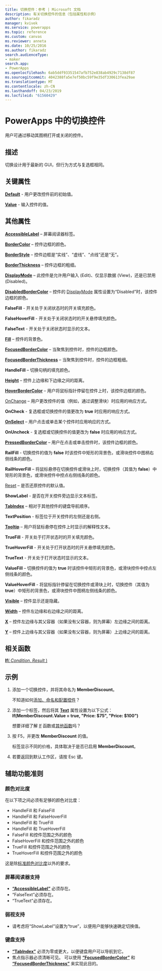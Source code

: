 ```yaml
---
title: 切换控件：参考 | Microsoft 文档
description: 有关切换控件的信息（包括属性和示例）
author: fikaradz
manager: kvivek
ms.service: powerapps
ms.topic: reference
ms.custom: canvas
ms.reviewer: anneta
ms.date: 10/25/2016
ms.author: fikaradz
search.audienceType:
- maker
search.app:
- PowerApps
ms.openlocfilehash: 6ab5ddf93351547afb752e838ab4929c7138df87
ms.sourcegitcommit: 4042388fa5e7ef50bc59f9e35df330613fea29ae
ms.translationtype: MT
ms.contentlocale: zh-CN
ms.lasthandoff: 04/23/2019
ms.locfileid: "61560429"
---
```

# <a name="toggle-control-in-powerapps"></a>PowerApps 中的切换控件
用户可通过移动其图柄打开或关闭的控件。

## <a name="description"></a>描述
切换设计用于最新的 GUI，但行为方式与复选框相同。

## <a name="key-properties"></a>关键属性
**[Default](properties-core.md)** - 用户更改控件前的初始值。

**[Value](properties-core.md)** - 输入控件的值。

## <a name="additional-properties"></a>其他属性
**[AccessibleLabel](properties-accessibility.md)** – 屏幕阅读器标签。

**[BorderColor](properties-color-border.md)** – 控件边框的颜色。

**[BorderStyle](properties-color-border.md)** – 控件边框是“实线”、“虚线”、“点线”还是“无”。

**[BorderThickness](properties-color-border.md)** – 控件边框的粗细。

**[DisplayMode](properties-core.md)** – 此控件是允许用户输入 (Edit)、仅显示数据 (View)，还是已禁用 (Disabled)。

**[DisabledBorderColor](properties-color-border.md)** – 控件的 [DisplayMode](properties-core.md) 属性设置为“Disabled”时，该控件边框的颜色。

**FalseFill** - 开关处于关闭状态时的开关填充颜色。

**FalseHoverFill** - 开关处于关闭状态时的开关悬停填充颜色。

**FalseText** - 开关处于关闭状态时显示的文本。

**[Fill](properties-color-border.md)** – 控件的背景色。

**[FocusedBorderColor](properties-color-border.md)** – 当聚焦到控件时，控件的边框颜色。

**[FocusedBorderThickness](properties-color-border.md)** – 当聚焦到控件时，控件的边框粗细。

**HandleFill** – 切换句柄的填充颜色。

**[Height](properties-size-location.md)** – 控件上边缘和下边缘之间的距离。

**[HoverBorderColor](properties-color-border.md)** – 用户将鼠标指针停留在控件上时，该控件边框的颜色。

[OnChange](properties-core.md) – 用户更改控件的值（例如，通过调整滑块）时应用的响应方式。

**OnCheck** - 复选框或切换控件的值更改为 **true** 时应用的响应方式。

**[OnSelect](properties-core.md)** – 用户点击或单击某个控件时应用响应的方式。

**OnUncheck** - 复选框或切换控件的值更改为 **false** 时应用的响应方式。

**[PressedBorderColor](properties-color-border.md)** – 用户在点击或单击控件时，该控件边框的颜色。

**RailFill** - 切换控件的值为 **false** 时该控件中矩形的背景色，或滑块控件中图柄右侧线条的颜色。

**RailHoverFill** – 将鼠标悬停在切换控件或滑块上时，切换控件（其值为 **false**）中矩形的背景色，或滑块控件中控点右侧线条的颜色。

[Reset](properties-core.md) – 是否还原控件的默认值。

**ShowLabel** - 是否在开关控件旁边显示文本标签。

**[TabIndex](properties-accessibility.md)** – 相对于其他控件的键盘导航顺序。

**TextPosition** - 标签位于开关控件的左侧还是右侧。

**[Tooltip](properties-core.md)** – 用户将鼠标悬停在控件上时显示的解释性文本。

**TrueFill** - 开关处于打开状态时的开关填充颜色。

**TrueHoverFill** - 开关处于打开状态时的开关悬停填充颜色。

**TrueText** - 开关处于打开状态时显示的文本。

**ValueFill** – 切换控件的值为 **true** 时该控件中矩形的背景色，或滑块控件中控点左侧线条的颜色。

**ValueHoverFill** - 将鼠标指针停留在切换控件或滑块上时，切换控件（其值为 **true**）中矩形的背景色，或滑块控件中图柄左侧线条的颜色。

**[Visible](properties-core.md)** – 控件显示还是隐藏。

**[Width](properties-size-location.md)** – 控件左边缘和右边缘之间的距离。

**[X](properties-size-location.md)** – 控件左边缘与其父容器（如果没有父容器，则为屏幕）左边缘之间的距离。

**[Y](properties-size-location.md)** – 控件上边缘与其父容器（如果没有父容器，则为屏幕）上边缘之间的距离。

## <a name="related-functions"></a>相关函数
[**If**( *Condition*, *Result* )](../functions/function-if.md)

## <a name="example"></a>示例
1. 添加一个切换控件，并将其命名为 **MemberDiscount**。

    不知道如何[添加、命名和配置控件](../add-configure-controls.md)？
2. 添加一个标签，然后将其 **[Text](properties-core.md)** 属性设置为以下公式：
   <br>**If(MemberDiscount.Value = true, "Price: $75", "Price: $100")**

    想要详细了解 [If](../functions/function-if.md) 函数或[其他函数](../formula-reference.md)吗？
3. 按 F5，并更改 **MemberDiscount** 的值。

    标签显示不同的价格，具体取决于是否已启用 **MemberDiscount**。
4. 若要返回到默认工作区，请按 Esc 键。


## <a name="accessibility-guidelines"></a>辅助功能准则
### <a name="color-contrast"></a>颜色对比度
在以下项之间必须有足够的颜色对比度：
* HandleFill 和 FalseFill
* HandleFill 和 FalseHoverFill
* HandleFill 和 TrueFill
* HandleFill 和 TrueHoverFill
* FalseFill 和控件范围之外的颜色
* FalseHoverFill 和控件范围之外的颜色
* TrueFill 和控件范围之外的颜色
* TrueHoverFill 和控件范围之外的颜色

这是除[标准颜色对比度](../accessible-apps-color.md)以外的要求。

### <a name="screen-reader-support"></a>屏幕阅读器支持
* **[“AccessibleLabel”](properties-accessibility.md)** 必须存在。
* “FalseText”必须存在。
* “TrueText”必须存在。

### <a name="low-vision-support"></a>弱视支持
* 请考虑将“ShowLabel”设置为“true”，以便用户能够快速确定切换值。

### <a name="keyboard-support"></a>键盘支持
* **[“TabIndex”](properties-accessibility.md)** 必须为零或更大，以便键盘用户可以导航到它。
* 焦点指示器必须清晰可见。 可以使用 **[“FocusedBorderColor”](properties-color-border.md)** 和 **[“FocusedBorderThickness”](properties-color-border.md)** 来实现此目的。
